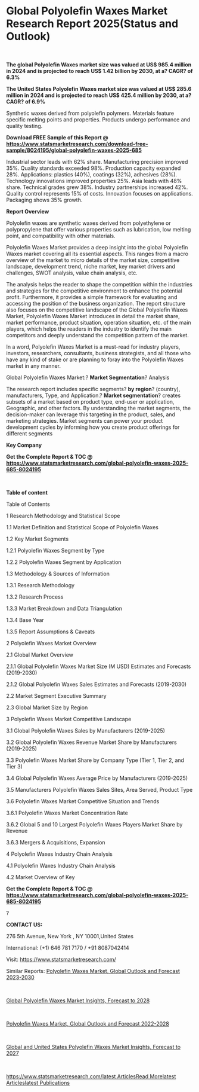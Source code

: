 <h1>Global Polyolefin Waxes Market Research Report 2025(Status and Outlook)</h1><br/><p><strong>The global Polyolefin Waxes market size was valued at US$ 985.4 million in 2024 and is projected to reach US$ 1.42 billion by 2030, at a? <strong>CAGR</strong>? of 6.3%</strong></p>
 
 
 
 <p><strong>The United States Polyolefin Waxes market size was valued at US$ 285.6 million in 2024 and is projected to reach US$ 425.4 million by 2030, at a? <strong>CAGR</strong>? of 6.9%</strong></p>
 
 
 
 <p>Synthetic waxes derived from polyolefin polymers. Materials feature specific melting points and properties. Products undergo performance and quality testing.</p>
 
 
 
 <p><strong>Download FREE Sample of this Report @ <a href="https://www.statsmarketresearch.com/download-free-sample/8024195/global-polyolefin-waxes-2025-685">https://www.statsmarketresearch.com/download-free-sample/8024195/global-polyolefin-waxes-2025-685</a></strong></p>
 
 
 
 <p>Industrial sector leads with 62% share. Manufacturing precision improved 35%. Quality standards exceeded 98%. Production capacity expanded 28%. Applications: plastics (40%), coatings (32%), adhesives (28%). Technology innovations improved properties 25%. Asia leads with 48% share. Technical grades grew 38%. Industry partnerships increased 42%. Quality control represents 15% of costs. Innovation focuses on applications. Packaging shows 35% growth.</p>
 
 
 
 <p><strong>Report Overview</strong></p>
 
 
 
 <p>Polyolefin waxes are synthetic waxes derived from polyethylene or polypropylene that offer various properties such as lubrication, low melting point, and compatibility with other materials.</p>
 
 
 
 <p>Polyolefin Waxes Market provides a deep insight into the global Polyolefin Waxes market covering all its essential aspects. This ranges from a macro overview of the market to micro details of the market size, competitive landscape, development trend, niche market, key market drivers and challenges, SWOT analysis, value chain analysis, etc.</p>
 
 
 
 <p>The analysis helps the reader to shape the competition within the industries and strategies for the competitive environment to enhance the potential profit. Furthermore, it provides a simple framework for evaluating and accessing the position of the business organization. The report structure also focuses on the competitive landscape of the Global Polyolefin Waxes Market, Polyolefin Waxes Market introduces in detail the market share, market performance, product situation, operation situation, etc. of the main players, which helps the readers in the industry to identify the main competitors and deeply understand the competition pattern of the market.</p>
 
 
 
 <p>In a word, Polyolefin Waxes Market is a must-read for industry players, investors, researchers, consultants, business strategists, and all those who have any kind of stake or are planning to foray into the Polyolefin Waxes market in any manner.</p>
 
 
 
 <p>Global Polyolefin Waxes Market:? <strong>Market Segmentation</strong>? Analysis</p>
 
 
 
 <p>The research report includes specific segments? <strong>by region</strong>? (country), manufacturers, Type, and Application.? <strong>Market segmentation</strong>? creates subsets of a market based on product type, end-user or application, Geographic, and other factors. By understanding the market segments, the decision-maker can leverage this targeting in the product, sales, and marketing strategies. Market segments can power your product development cycles by informing how you create product offerings for different segments</p>
 
 
 
 <p><strong>Key Company</strong></p>
 
 
 
 <div><b>Get the Complete Report & TOC @ <a href="https://www.statsmarketresearch.com/global-polyolefin-waxes-2025-685-8024195">https://www.statsmarketresearch.com/global-polyolefin-waxes-2025-685-8024195</a></b></div>
 
 
 
 <p><br />
 
 <b>Table of content</b></p>
 
 
 
 <p>Table of Contents<br />
 
 1 Research Methodology and Statistical Scope<br />
 
 1.1 Market Definition and Statistical Scope of Polyolefin Waxes<br />
 
 1.2 Key Market Segments<br />
 
 1.2.1 Polyolefin Waxes Segment by Type<br />
 
 1.2.2 Polyolefin Waxes Segment by Application<br />
 
 1.3 Methodology & Sources of Information<br />
 
 1.3.1 Research Methodology<br />
 
 1.3.2 Research Process<br />
 
 1.3.3 Market Breakdown and Data Triangulation<br />
 
 1.3.4 Base Year<br />
 
 1.3.5 Report Assumptions & Caveats<br />
 
 2 Polyolefin Waxes Market Overview<br />
 
 2.1 Global Market Overview<br />
 
 2.1.1 Global Polyolefin Waxes Market Size (M USD) Estimates and Forecasts (2019-2030)<br />
 
 2.1.2 Global Polyolefin Waxes Sales Estimates and Forecasts (2019-2030)<br />
 
 2.2 Market Segment Executive Summary<br />
 
 2.3 Global Market Size by Region<br />
 
 3 Polyolefin Waxes Market Competitive Landscape<br />
 
 3.1 Global Polyolefin Waxes Sales by Manufacturers (2019-2025)<br />
 
 3.2 Global Polyolefin Waxes Revenue Market Share by Manufacturers (2019-2025)<br />
 
 3.3 Polyolefin Waxes Market Share by Company Type (Tier 1, Tier 2, and Tier 3)<br />
 
 3.4 Global Polyolefin Waxes Average Price by Manufacturers (2019-2025)<br />
 
 3.5 Manufacturers Polyolefin Waxes Sales Sites, Area Served, Product Type<br />
 
 3.6 Polyolefin Waxes Market Competitive Situation and Trends<br />
 
 3.6.1 Polyolefin Waxes Market Concentration Rate<br />
 
 3.6.2 Global 5 and 10 Largest Polyolefin Waxes Players Market Share by Revenue<br />
 
 3.6.3 Mergers & Acquisitions, Expansion<br />
 
 4 Polyolefin Waxes Industry Chain Analysis<br />
 
 4.1 Polyolefin Waxes Industry Chain Analysis<br />
 
 4.2 Market Overview of Key</p>
 
 
 
 <div><b>Get the Complete Report & TOC @ <a href="https://www.statsmarketresearch.com/global-polyolefin-waxes-2025-685-8024195">https://www.statsmarketresearch.com/global-polyolefin-waxes-2025-685-8024195</a></b></div>
 
 
 
 <p>? </p>
 
 
 
 <p><b>CONTACT US:</b><br />
 
 276 5th Avenue, New York , NY 10001,United States<br />
 
 International: (+1) 646 781 7170 / +91 8087042414<br />
 
 Visit: <a href="https://www.statsmarketresearch.com/">https://www.statsmarketresearch.com/</a><br />
 
 Similar Reports: <a href="https://www.statsmarketresearch.com/global-polyolefin-waxes-2025-685-8024195">Polyolefin Waxes Market, Global Outlook and Forecast 2023-2030</a><br />
 
 <br />
 
 <a href="https://www.statsmarketresearch.com/global-polyolefin-waxes-2025-685-8024195">Global Polyolefin Waxes Market Insights, Forecast to 2028</a><br />
 
 <br />
 
 <a href="https://www.statsmarketresearch.com/global-polyolefin-waxes-2025-685-8024195">Polyolefin Waxes Market, Global Outlook and Forecast 2022-2028</a><br />
 
 <br />
 
 <a href="https://www.statsmarketresearch.com/global-polyolefin-waxes-2025-685-8024195">Global and United States Polyolefin Waxes Market Insights, Forecast to 2027</a><br />
 
 <br />
 
 <a href="https://gyeongbokgung.com">https://www.statsmarketresearch.com/</a><a href="https://hallyeomaritime.com">latest Articles</a><a href="https://jingwansa.com">Read More</a><a href="https://nguoiviet.jp/">latest Articles</a><a href="https://www.intelmarketresearch.com/">latest Publications</a></p>